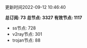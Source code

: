 更新时间2022-09-12 10:46:40

**总订阅: 73**
**总节点: 3327**
**有效节点: 1117**
- ss节点: 728
- v2ray节点: 301
- trojan节点: 88
